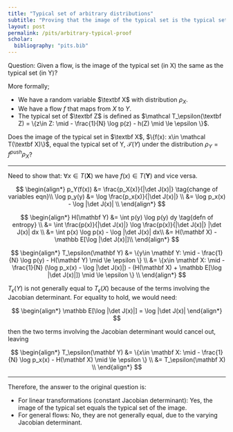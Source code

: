 ```yaml
---
title: "Typical set of arbitrary distributions"
subtitle: "Proving that the image of the typical set is the typical set of the image"
layout: post
permalink: /pits/arbitrary-typical-proof
scholar:
  bibliography: "pits.bib"
---
```


Question:
Given a flow, is the image of the typical set (in X) the same as the typical set (in Y)?

More formally;

- We have a random variable $\textbf X$ with distribution $\rho_X$.
- We have a flow $f$ that maps from $X$ to $Y$. 
- The typical set of $\textbf Z$ is defined as $\mathcal T_\epsilon(\textbf Z) = \{z\in Z: \mid - \frac{1}{N} \log p(z) - h(Z) \mid \le \epsilon \}$.

Does the image of the typical set in $\textbf X$, $\{f(x): x\in \mathcal T(\textbf X)\}$, equal the typical set of Y, $\mathcal T(Y)$ under the distribution $\rho_Y = f^{push}\rho_X$?

***

Need to show that: $\forall x \in T(\mathbf X)$ we have $f(x) \in T(\mathbf Y)$ and vice versa. 

$$
\begin{align*}
p_Y(f(x)) &= \frac{p_X(x)}{|\det J(x)|} \tag{change of variables eqn}\\
 \log p_y(y) &= \log \frac{p_x(x)}{|\det J(x)|} \\
&= \log p_x(x) - \log |\det J(x)| \\
\end{align*}
$$

$$
\begin{align*}
H(\mathbf Y) &= \int p(y) \log p(y) dy \tag{defn of entropy} \\
&= \int \frac{p(x)}{|\det J(x)|} \log \frac{p(x)}{|\det J(x)|} |\det J(x)| dx \\
&= \int p(x) \log p(x)  - \log |\det J(x)| dx\\
&= H(\mathbf X) - \mathbb E[\log |\det J(x)|]\\
\end{align*}
$$

$$
\begin{align*}
T_\epsilon(\mathbf Y) &= \{y\in \mathbf Y: \mid - \frac{1}{N} \log p(y) - H(\mathbf Y) \mid \le \epsilon \} \\
&= \{x\in \mathbf X: \mid - \frac{1}{N} (\log p_x(x) - \log |\det J(x)|) - (H(\mathbf X) + \mathbb E[\log |\det J(x)|]) \mid \le \epsilon \} \\
\end{align*}
$$

$T_\epsilon(Y)$ is not generally equal to $T_\epsilon(X)$ because of the terms involving the Jacobian determinant. For equality to hold, we would need:

$$
\begin{align*}
\mathbb E[\log |\det J(x)|] = \log |\det J(x)|
\end{align*}
$$

then the two terms involving the Jacobian determinant would cancel out, leaving 

$$
\begin{align*}
T_\epsilon(\mathbf Y) &= \{x\in \mathbf X: \mid - \frac{1}{N} \log p_x(x) - H(\mathbf X) \mid \le \epsilon \} \\
&= T_\epsilon(\mathbf X) \\
\end{align*}
$$

***

Therefore, the answer to the original question is:

- For linear transformations (constant Jacobian determinant): Yes, the image of the typical set equals the typical set of the image.
- For general flows: No, they are not generally equal, due to the varying Jacobian determinant.